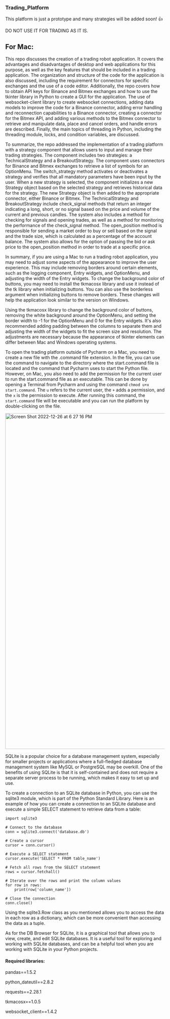### Trading_Platform
This platform is just a prototype and many strategies will be added soon! 👍

DO NOT USE IT FOR TRADING AS IT IS.

## For Mac:
This repo discusses the creation of a trading robot application. It covers the advantages and disadvantages of desktop and web applications for this purpose, as well as the key features that should be included in a trading application. The organization and structure of the code for the application is also discussed, including the requirement for connectors for specific exchanges and the use of a code editor. Additionally, the repo covers how to obtain API keys for Binance and Bitmex exchanges and how to use the tkinter library in Python to create a GUI for the application. The use of websocket-client library to create websocket connections, adding data models to improve the code for a Binance connector, adding error handling and reconnection capabilities to a Binance connector, creating a connector for the Bitmex API, and adding various methods to the Bitmex connector to retrieve and manipulate data, place and cancel orders, and handle errors are described. Finally, the main topics of threading in Python, including the threading module, locks, and condition variables, are discussed.

To summarize, the repo addressed the implementation of a trading platform with a strategy component that allows users to input and manage their trading strategies. The component includes two strategies: a TechnicalStrategy and a BreakoutStrategy. The component uses connectors for Binance and Bitmex exchanges to retrieve a list of symbols for an OptionMenu. The switch_strategy method activates or deactivates a strategy and verifies that all mandatory parameters have been input by the user. When a new strategy is selected, the component initializes a new Strategy object based on the selected strategy and retrieves historical data for the strategy. The new Strategy object is then added to the appropriate connector, either Binance or Bitmex. The TechnicalStrategy and BreakoutStrategy include check_signal methods that return an integer indicating a long, short, or no signal based on the price and volume of the current and previous candles. The system also includes a method for checking for signals and opening trades, as well as a method for monitoring the performance of the check_signal method. The open_position method is responsible for sending a market order to buy or sell based on the signal and the trade size, which is calculated as a percentage of the account balance. The system also allows for the option of passing the bid or ask price to the open_position method in order to trade at a specific price.

In summary, if you are using a Mac to run a trading robot application, you may need to adjust some aspects of the appearance to improve the user experience. This may include removing borders around certain elements, such as the logging component, Entry widgets, and OptionMenu, and adjusting the width of the Entry widgets. To change the background color of buttons, you may need to install the tkmacosx library and use it instead of the tk library when initializing buttons. You can also use the borderless argument when initializing buttons to remove borders. These changes will help the application look similar to the version on Windows.

Using the tkmacosx library to change the background color of buttons, removing the white background around the OptionMenu, and setting the border width to -1 for the OptionMenu and 0 for the Entry widgets. It's also recommended adding padding between the columns to separate them and adjusting the width of the widgets to fit the screen size and resolution. The adjustments are necessary because the appearance of tkinter elements can differ between Mac and Windows operating systems.

To open the trading platform outside of Pycharm on a Mac, you need to create a new file with the .command file extension. In the file, you can use the command to navigate to the directory where the start.command file is located and the command that Pycharm uses to start the Python file. However, on Mac, you also need to add the permission for the current user to run the start.command file as an executable. This can be done by opening a Terminal from Pycharm and using the command ```chmod u+x start.command```. The ```u``` refers to the current user, the ```+``` adds a permission, and the ```x``` is the permission to execute. After running this command, the ```start.command``` file will be executable and you can run the platform by double-clicking on the file.

<img width="1057" alt="Screen Shot 2022-12-26 at 6 27 16 PM" src="https://user-images.githubusercontent.com/25235989/209790797-c42e24d5-8aeb-456a-b22f-15a150f1ae3d.png">



SQLite is a popular choice for a database management system, especially for smaller projects or applications where a full-fledged database management system like MySQL or PostgreSQL may be overkill. One of the benefits of using SQLite is that it is self-contained and does not require a separate server process to be running, which makes it easy to set up and use.

To create a connection to an SQLite database in Python, you can use the sqlite3 module, which is part of the Python Standard Library. Here is an example of how you can create a connection to an SQLite database and execute a simple SELECT statement to retrieve data from a table:

```
import sqlite3

# Connect to the database
conn = sqlite3.connect('database.db')

# Create a cursor
cursor = conn.cursor()

# Execute a SELECT statement
cursor.execute('SELECT * FROM table_name')

# Fetch all rows from the SELECT statement
rows = cursor.fetchall()

# Iterate over the rows and print the column values
for row in rows:
    print(row['column_name'])

# Close the connection
conn.close()
```
Using the sqlite3.Row class as you mentioned allows you to access the data in each row as a dictionary, which can be more convenient than accessing the data as a tuple.

As for the DB Browser for SQLite, it is a graphical tool that allows you to view, create, and edit SQLite databases. It is a useful tool for exploring and working with SQLite databases, and can be a helpful tool when you are working with SQLite in your Python projects.



#### Required libraries:
pandas==1.5.2

python_dateutil==2.8.2

requests==2.28.1

tkmacosx==1.0.5

websocket_client==1.4.2
